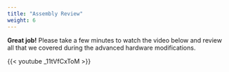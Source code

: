 ```yaml
---
title: "Assembly Review"
weight: 6
---
```


**Great job!** Please take a few minutes to watch the video below and review all that we
covered during the advanced hardware modifications.

{{< youtube _11tVfCxToM >}}
